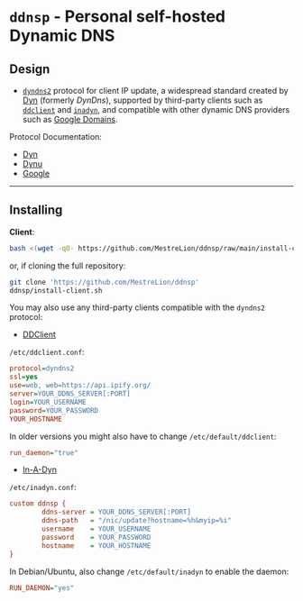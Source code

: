 `ddnsp` - Personal self-hosted Dynamic DNS
===========================================

Design
------

- [`dyndns2`](https://help.dyn.com/remote-access-api/) protocol for client IP update,
  a widespread standard created by [Dyn](https://dyn.com/) (formerly _DynDns_),
  supported by third-party clients such as [`ddclient`](https://ddclient.net/) and
  [`inadyn`](https://troglobit.com/projects/inadyn/), and compatible with other
  dynamic DNS providers such as [Google Domains](https://domains.google).

Protocol Documentation:
- [Dyn](https://help.dyn.com/remote-access-api/)
- [Dynu](https://www.dynu.com/DynamicDNS/IP-Update-Protocol)
- [Google](https://support.google.com/domains/answer/6147083?hl=en&ref_topic=9018335)

---

Installing
----------

**Client**:

```sh
bash <(wget -qO- https://github.com/MestreLion/ddnsp/raw/main/install-client.sh)
```

or, if cloning the full repository:

```sh
git clone 'https://github.com/MestreLion/ddnsp'
ddnsp/install-client.sh
```

You may also use any third-party clients compatible with the `dyndns2` protocol:

- [DDClient](https://ddclient.net/)

`/etc/ddclient.conf`:
```ini
protocol=dyndns2
ssl=yes
use=web, web=https://api.ipify.org/
server=YOUR_DDNS_SERVER[:PORT]
login=YOUR_USERNAME
password=YOUR_PASSWORD
YOUR_HOSTNAME
```
In older versions you might also have to change `/etc/default/ddclient`:
```ini
run_daemon="true"
```

- [In-A-Dyn](https://troglobit.com/projects/inadyn/)

`/etc/inadyn.conf`:
```ini
custom ddnsp {
        ddns-server = YOUR_DDNS_SERVER[:PORT]
        ddns-path   = "/nic/update?hostname=%h&myip=%i"
        username    = YOUR_USERNAME
        password    = YOUR_PASSWORD
        hostname    = YOUR_HOSTNAME
}
```
In Debian/Ubuntu, also change `/etc/default/inadyn` to enable the daemon:
```ini
RUN_DAEMON="yes"
```
